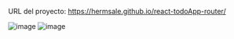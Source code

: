  
URL del proyecto:
https://hermsale.github.io/react-todoApp-router/

![image](https://github.com/hermsale/react-todoApp-router/assets/28807625/7cd103d8-dcf9-44de-ab79-6ed647192dfd)
![image](https://github.com/hermsale/react-todoApp-router/assets/28807625/4789e194-e91d-4463-b296-fd799f5978f6)
